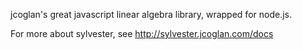 jcoglan's great javascript linear algebra library, wrapped for node.js.

For more about sylvester, see http://sylvester.jcoglan.com/docs
